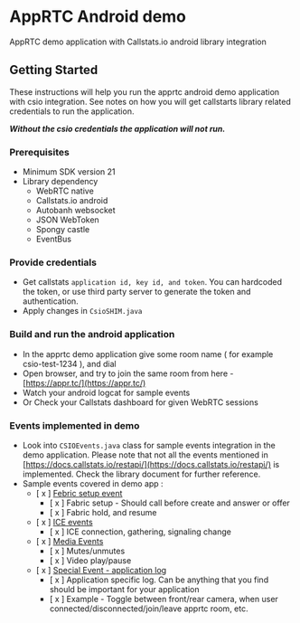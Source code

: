 # AppRTC Android demo 

AppRTC demo application with Callstats.io android library integration

## Getting Started

These instructions will help you run the apprtc android demo application with csio integration. See notes on how you will get
callstarts library related credentials to run the application. 

***Without the csio credentials the application will not run.***

### Prerequisites

- Minimum SDK version 21
- Library dependency 
    - WebRTC native 
    - Callstats.io android 
    - Autobanh websocket
    - JSON WebToken
    - Spongy castle
    - EventBus
 
### Provide credentials

- Get callstats ``` application id, key id, and token ```. You can hardcoded the token, or use third party server to generate the token and authentication. 
- Apply changes in ```CsioSHIM.java```

### Build and run the android application 

- In the apprtc demo application give some room name ( for example csio-test-1234 ), and dial
- Open browser, and try to join the same room from here - [https://appr.tc/](https://appr.tc/)
- Watch your android logcat for sample events
- Or Check your Callstats dashboard for given WebRTC sessions


### Events implemented in demo
- Look into ```CSIOEvents.java``` class for sample events integration in the demo application. Please note that not all the events mentioned in [https://docs.callstats.io/restapi/](https://docs.callstats.io/restapi/) is implemented. Check the library document for further reference.
- Sample events covered in demo app :
    - [ x ] [Febric setup event ](https://docs.callstats.io/restapi/#tag/Fabric-Events)
        - [ x ] Fabric setup - Should call before create and answer or offer
        - [ x ] Fabric hold, and resume
    - [ x ] [ICE events ](https://docs.callstats.io/restapi/#tag/ICE-Events)
        - [ x ] ICE connection, gathering, signaling change
    - [ x ] [Media Events](https://docs.callstats.io/restapi/#tag/Media-Events)
        - [ x ] Mutes/unmutes
        - [ x ] Video play/pause
    - [ x ] [Special Event - application log ](https://docs.callstats.io/restapi/#tag/special-events)
        - [ x ] Application specific log. Can be anything that you find should be important for your application
        - [ x ] Example - Toggle between front/rear camera, when user connected/disconnected/join/leave apprtc room, etc.
    
 